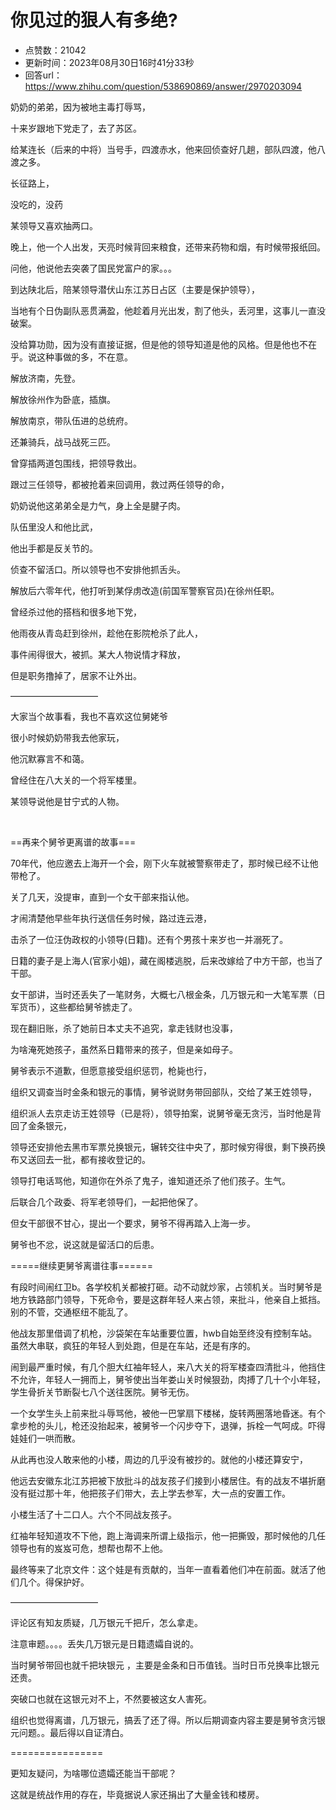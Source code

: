 # 你见过的狠人有多绝?
- 点赞数：21042
- 更新时间：2023年08月30日16时41分33秒
- 回答url：https://www.zhihu.com/question/538690869/answer/2970203094
<body>
 <p data-pid="Cm-G2sQD">奶奶的弟弟，因为被地主毒打辱骂，</p>
 <p data-pid="3SnjN-Tn">十来岁跟地下党走了，去了苏区。</p>
 <p data-pid="RpYtlE6b">给某连长（后来的中将）当号手，四渡赤水，他来回侦查好几趟，部队四渡，他八渡之多。</p>
 <p data-pid="P78uL-a-">长征路上，</p>
 <p data-pid="IO8-nX19">没吃的，没药</p>
 <p data-pid="cLmEghrx">某领导又喜欢抽两口。</p>
 <p data-pid="IVBhzw8h">晚上，他一个人出发，天亮时候背回来粮食，还带来药物和烟，有时候带报纸回。</p>
 <p data-pid="Cer_xvm-">问他，他说他去突袭了国民党富户的家。。。</p>
 <p data-pid="CydET-mY">到达陕北后，陪某领导潜伏山东江苏日占区（主要是保护领导），</p>
 <p data-pid="wlZ6pZh3">当地有个日伪副队恶贯满盈，他趁着月光出发，割了他头，丢河里，这事儿一直没破案。</p>
 <p data-pid="S6Vkp-A2">没给算功勋，因为没有直接证据，但是他的领导知道是他的风格。但是他也不在乎。说这种事做的多，不在意。</p>
 <p data-pid="p6SoQKCB">解放济南，先登。</p>
 <p data-pid="vYWCD1In">解放徐州作为卧底，插旗。</p>
 <p data-pid="nIqiQjt7">解放南京，带队伍进的总统府。</p>
 <p data-pid="PdRka59G">还兼骑兵，战马战死三匹。</p>
 <p data-pid="53hUbDHz">曾穿插两道包围线，把领导救出。</p>
 <p data-pid="g7_K7Fei">跟过三任领导，都被抢着来回调用，救过两任领导的命，</p>
 <p data-pid="RtqsSfGl">奶奶说他这弟弟全是力气，身上全是腱子肉。</p>
 <p data-pid="nchguvNA">队伍里没人和他比武，</p>
 <p data-pid="e8CGMN6K">他出手都是反关节的。</p>
 <p data-pid="-HJmYk-k">侦查不留活口。所以领导也不安排他抓舌头。</p>
 <p data-pid="4h1UFSLH">解放后六零年代，他打听到某俘虏改造(前国军警察官员)在徐州任职。</p>
 <p data-pid="FjxpkVkq">曾经杀过他的搭档和很多地下党，</p>
 <p data-pid="kpEzD3Bv">他雨夜从青岛赶到徐州，趁他在影院枪杀了此人，</p>
 <p data-pid="jEBwRxqX">事件闹得很大，被抓。某大人物说情才释放，</p>
 <p data-pid="ljkkbwhL">但是职务撸掉了，居家不让外出。</p>
 <p data-pid="rZEXO6wg">——————————</p>
 <p data-pid="g-rLHuLQ">大家当个故事看，我也不喜欢这位舅姥爷</p>
 <p data-pid="jKRicMil">很小时候奶奶带我去他家玩，</p>
 <p data-pid="cCA1Robw">他沉默寡言不和蔼。</p>
 <p data-pid="pZh4-pNh">曾经住在八大关的一个将军楼里。</p>
 <p data-pid="kDLBEwNo">某领导说他是甘宁式的人物。</p>
 <p class="ztext-empty-paragraph"><br></p>
 <p data-pid="LlI14QDs">==再来个舅爷更离谱的故事===</p>
 <p data-pid="_ougw2xE">70年代，他应邀去上海开一个会，刚下火车就被警察带走了，那时候已经不让他带枪了。</p>
 <p data-pid="mHXHU9VI">关了几天，没提审，直到一个女干部来指认他。</p>
 <p data-pid="fRGw1H8A">才闹清楚他早些年执行送信任务时候，路过连云港，</p>
 <p data-pid="DNGjJkwo">击杀了一位汪伪政权的小领导(日籍)。还有个男孩十来岁也一并溺死了。</p>
 <p data-pid="rABbjAvC">日籍的妻子是上海人(官家小姐)，藏在阁楼逃脱，后来改嫁给了中方干部，也当了干部。</p>
 <p data-pid="Segl93UR">女干部讲，当时还丢失了一笔财务，大概七八根金条，几万银元和一大笔军票（日军货币），这些都给舅爷掳走了。</p>
 <p data-pid="h2hDVv00">现在翻旧账，杀了她前日本丈夫不追究，拿走钱财也没事，</p>
 <p data-pid="AljoflCP">为啥淹死她孩子，虽然系日籍带来的孩子，但是亲如母子。</p>
 <p data-pid="2PBCOd1o">舅爷表示不道歉，但愿意接受组织惩罚，枪毙也行，</p>
 <p data-pid="gNeuWS8r">组织又调查当时金条和银元的事情，舅爷说财务带回部队，交给了某王姓领导，</p>
 <p data-pid="cFNd4Twz">组织派人去京走访王姓领导（已是将），领导拍案，说舅爷毫无贪污，当时他是背回了金条银元，</p>
 <p data-pid="Tiu1URka">领导还安排他去黑市军票兑换银元，辗转交往中央了，那时候穷得很，剩下换药换布又送回去一批，都有接收登记的。</p>
 <p data-pid="0sM8uQmq">领导打电话骂他，知道你在外杀了鬼子，谁知道还杀了他们孩子。生气。</p>
 <p data-pid="R_0FP2ci">后联合几个政委、将军老领导们，一起把他保了。</p>
 <p data-pid="Q9WqBNAS">但女干部很不甘心，提出一个要求，舅爷不得再踏入上海一步。</p>
 <p data-pid="gqaG3yrH">舅爷也不忿，说这就是留活口的后患。</p>
 <p data-pid="A3RCQvFL">=====继续更舅爷离谱往事======</p>
 <p data-pid="oeJh-vRP">有段时间闹红卫b。各学校机关都被打砸。动不动就炒家，占领机关。当时舅爷是地方铁路部门领导，下死命令，要是这群年轻人来占领，来批斗，他亲自上抵挡。别的不管，交通枢纽不能乱了。</p>
 <p data-pid="tZ2_XCOl">他战友那里借调了机枪，沙袋架在车站重要位置，hwb自始至终没有控制车站。虽然大串联，疯狂的年轻人到处跑，但是在车站，还是有序的。</p>
 <p data-pid="9xBiiRIs">闹到最严重时候，有几个胆大红袖年轻人，来八大关的将军楼查四清批斗，他挡住不允许，年轻人一拥而上，舅爷使出当年娄山关时候狠劲，肉搏了几十个小年轻，学生骨折关节断裂七八个送往医院。舅爷无伤。</p>
 <p data-pid="yatADQWx">一个女学生头上前来批斗辱骂他，被他一巴掌扇下楼梯，旋转两圈落地昏迷。有个拿步枪的头儿，枪还没抬起来，被舅爷一个闪步夺下，退弹，拆栓一气呵成。吓得娃娃们一哄而散。</p>
 <p data-pid="CrI-sjAS">从此再也没人敢来他的小楼，周边的几乎没有被抄的。就他的小楼还算安宁，</p>
 <p data-pid="yMVIqKmP">他远去安徽东北江苏把被下放批斗的战友孩子们接到小楼居住。有的战友不堪折磨没有挺过那十年，他把孩子们带大，去上学去参军，大一点的安置工作。</p>
 <p data-pid="cZ7kICbU">小楼生活了十二口人。六个不同战友孩子。</p>
 <p data-pid="idQj2XUq">红袖年轻知道攻不下他，跑上海调来所谓上级指示，他一把撕毁，那时候他的几任领导也有的岌岌可危，想帮也帮不上他。</p>
 <p data-pid="3KhP4cnx">最终等来了北京文件：这个娃是有贡献的，当年一直看着他们冲在前面。就活了他们几个。得保护好。</p>
 <p data-pid="j5KaNoX4">——————————</p>
 <p data-pid="xziPlTRg">评论区有知友质疑，几万银元千把斤，怎么拿走。</p>
 <p data-pid="nAokkbhq">注意审题。。。。丢失几万银元是日籍遗孀自说的。</p>
 <p data-pid="nYWs4mNa">当时舅爷带回也就千把块银元 ，主要是金条和日币值钱。当时日币兑换率比银元还贵。</p>
 <p data-pid="piSfEgrc">突破口也就在这银元对不上，不然要被这女人害死。</p>
 <p data-pid="z3js0cfi">组织也觉得离谱，几万银元，搞丢了还了得。所以后期调查内容主要是舅爷贪污银元问题。。最后得以自证清白。</p>
 <p data-pid="mGalYBRe">================</p>
 <p data-pid="CwuOLDtY">更知友疑问，为啥哪位遗孀还能当干部呢？</p>
 <p data-pid="qsmQkFrp">这就是统战作用的存在，毕竟据说人家还捐出了大量金钱和楼房。</p>
</body>